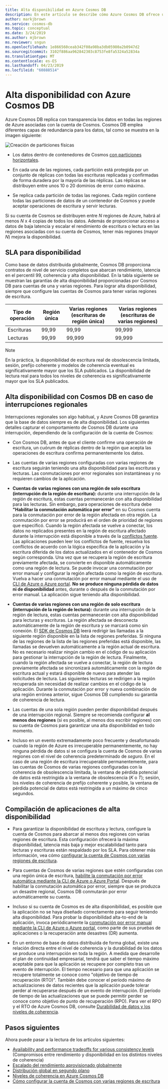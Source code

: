 ```yaml
---
title: Alta disponibilidad en Azure Cosmos DB
description: En este artículo se describe cómo Azure Cosmos DB ofrece una alta disponibilidad
author: markjbrown
ms.service: cosmos-db
ms.topic: conceptual
ms.date: 3/24/2019
ms.author: mjbrown
ms.reviewer: sngun
ms.openlocfilehash: 1e866560ceab342f08a98ba3db05980a2b0947d2
ms.sourcegitcommit: 3102f886aa962842303c8753fe8fa5324a52834a
ms.translationtype: MT
ms.contentlocale: es-ES
ms.lasthandoff: 04/23/2019
ms.locfileid: "60888514"
---
```

# <a name="high-availability-with-azure-cosmos-db"></a>Alta disponibilidad con Azure Cosmos DB

Azure Cosmos DB replica con transparencia los datos en todas las regiones de Azure asociadas con la cuenta de Cosmos. Cosmos DB emplea diferentes capas de redundancia para los datos, tal como se muestra en la imagen siguiente:

![Creación de particiones físicas](./media/high-availability/cosmosdb-data-redundancy.png)

- Los datos dentro de contenedores de Cosmos [con particiones horizontales](partitioning-overview.md).

- En cada una de las regiones, cada partición está protegida por un conjunto de réplicas con todas las escrituras replicadas y confirmadas de forma duradera por la mayoría de las réplicas. Las réplicas se distribuyen entre unos 10 o 20 dominios de error como máximo.

- Se replica cada partición de todas las regiones. Cada región contiene todas las particiones de datos de un contenedor de Cosmos y puede aceptar operaciones de escritura y servir lecturas.  

Si su cuenta de Cosmos se distribuyen entre *N* regiones de Azure, habrá al menos *N* x 4 copias de todos los datos. Además de proporcionar acceso a datos de baja latencia y escalar el rendimiento de escritura o lectura en las regiones asociadas con su cuenta de Cosmos, tener más regiones (mayor *N*) mejora la disponibilidad.  

## <a name="slas-for-availability"></a>SLA para disponibilidad

Como base de datos distribuida globalmente, Cosmos DB proporciona contratos de nivel de servicio completos que abarcan rendimiento, latencia en el percentil 99, coherencia y alta disponibilidad. En la tabla siguiente se muestran las garantías de alta disponibilidad proporcionadas por Cosmos DB para cuentas de una y varias regiones. Para lograr alta disponibilidad, siempre que configure las cuentas de Cosmos para tener varias regiones de escritura.

|Tipo de operación  | Región única |Varias regiones (escrituras de región única)|Varias regiones (escrituras de varias regiones) |
|---------|---------|---------|-------|
|Escrituras    | 99,99    |99,99   |99,999|
|Lecturas     | 99,99    |99,999  |99,999|

> [!NOTE]
> En la práctica, la disponibilidad de escritura real de obsolescencia limitada, sesión, prefijo coherente y modelos de coherencia eventual es significativamente mayor que los SLA publicados. La disponibilidad de lectura real para todos los niveles de coherencia es significativamente mayor que los SLA publicados.

## <a name="high-availability-with-cosmos-db-in-the-event-of-regional-outages"></a>Alta disponibilidad con Cosmos DB en caso de interrupciones regionales

Interrupciones regionales son algo habitual, y Azure Cosmos DB garantiza que la base de datos siempre es de alta disponibilidad. Los siguientes detalles capturar el comportamiento de Cosmos DB durante una interrupción, dependiendo de la configuración de la cuenta de Cosmos:

- Con Cosmos DB, antes de que el cliente confirme una operación de escritura, un cuórum de réplicas dentro de la región que acepta las operaciones de escritura confirma permanentemente los datos.

- Las cuentas de varias regiones configuradas con varias regiones de escritura seguirán teniendo una alta disponibilidad para las escrituras y lecturas. Las conmutaciones por error regionales son instantáneas y no requieren cambios de la aplicación.

- **Cuentas de varias regiones con una región de solo escritura (interrupción de la región de escritura):** durante una interrupción de la región de escritura, estas cuentas permanecerán con alta disponibilidad para las lecturas. Sin embargo, para operaciones de escritura debe **"Habilitar la conmutación automática por error"** en su Cosmos cuenta para la conmutación por error de la región afectada en otra región. La conmutación por error se producirá en el orden de prioridad de regiones que especificó. Cuando la región afectada se vuelve a conectar, los datos no replicados presentes en la región de escritura afectado durante la interrupción está disponible a través de la [conflictos fuente](how-to-manage-conflicts.md#read-from-conflict-feed). Las aplicaciones pueden leer los conflictos de fuente, resuelva los conflictos de acuerdo con la lógica específica de la aplicación y la escritura diferida de los datos actualizados en el contenedor de Cosmos según corresponda. Una vez que se recupera la región de escritura previamente afectada, se convierte en disponible automáticamente como una región de lectura. Se puede invocar una conmutación por error manual y configurar la región afectada como la región de escritura. Vuelva a hacer una conmutación por error manual mediante el uso de [CLI de Azure o Azure portal](how-to-manage-database-account.md#manual-failover). **No se produce ninguna pérdida de datos ni de disponibilidad** antes, durante o después de la conmutación por error manual. La aplicación sigue teniendo alta disponibilidad. 

- **Cuentas de varias regiones con una región de solo escritura (interrupción de la región de lectura):** durante una interrupción de la región de lectura, estas cuentas permanecerán con alta disponibilidad para lecturas y escrituras. La región afectada se desconecta automáticamente de la región de escritura y se marcará como sin conexión. El [SDK de Cosmos DB](sql-api-sdk-dotnet.md) leerá redirigir las llamadas a la siguiente región disponible en la lista de regiones preferidas. Si ninguna de las regiones de la lista de las regiones preferidas está disponible, las llamadas se devuelven automáticamente a la región actual de escritura. No es necesario realizar ningún cambio en el código de su aplicación para gestionar la interrupción de la región de lectura. Finalmente, cuando la región afectada se vuelve a conectar, la región de lectura previamente afectada se sincronizará automáticamente con la región de escritura actual y estará disponible de nuevo para atender las solicitudes de lectura. Las siguientes lecturas se redirigen a la región recuperada sin necesidad de realizar cambios en el código de la aplicación. Durante la conmutación por error y nueva combinación de una región errónea anterior, sigue Cosmos DB cumpliendo su garantía de coherencia de lectura.

- Las cuentas de una sola región pueden perder disponibilidad después de una interrupción regional. Siempre se recomienda configurar **al menos dos regiones** (si es posible, al menos dos escribir regiones) con su cuenta de Cosmos para garantizar una alta disponibilidad en todo momento.

- Incluso en un evento extremadamente poco frecuente y desafortunado cuando la región de Azure es irrecuperable permanentemente, no hay ninguna pérdida de datos si se configura la cuenta de Cosmos de varias regiones con el nivel de coherencia predeterminado de *seguro*. En el caso de una región de escritura irrecuperable permanentemente, para las cuentas de Cosmos de varias regiones configuradas con la coherencia de obsolescencia limitada, la ventana de pérdida potencial de datos está restringida a la ventana de obsolescencia (*K* o *T*); sesión, los niveles de coherencia de prefijo coherente y posible, la ventana de pérdida potencial de datos está restringida a un máximo de cinco segundos.

## <a name="building-highly-available-applications"></a>Compilación de aplicaciones de alta disponibilidad

- Para garantizar la disponibilidad de escritura y lectura, configure la cuenta de Cosmos para abarcar al menos dos regiones con varias regiones de escritura. Esta configuración ofrecerá la máxima disponibilidad, latencia más baja y mejor escalabilidad tanto para lecturas y escrituras están respaldado por los SLA. Para obtener más información, vea cómo [configurar la cuenta de Cosmos con varias regiones de escritura](tutorial-global-distribution-sql-api.md).

- Para cuentas de Cosmos de varias regiones que estén configuradas con una región única de escritura, [habilite la conmutación por error automática mediante la CLI de Azure o Azure Portal](how-to-manage-database-account.md#automatic-failover). Después de habilitar la conmutación automática por error, siempre que se produzca un desastre regional, Cosmos DB conmutarán por error automáticamente su cuenta.  

- Incluso si su cuenta de Cosmos es de alta disponibilidad, es posible que la aplicación no se haya diseñado correctamente para seguir teniendo alta disponibilidad. Para probar la disponibilidad alta-to-end de la aplicación, invoca periódicamente la [conmutación por error manual mediante la CLI de Azure o Azure portal](how-to-manage-database-account.md#manual-failover), como parte de sus pruebas de aplicaciones o la recuperación ante desastres (DR) aumenta.

- En un entorno de base de datos distribuida de forma global, existe una relación directa entre el nivel de coherencia y la durabilidad de los datos se produce una interrupción en toda la región. A medida que desarrolle el plan de continuidad empresarial, tendrá que saber el tiempo máximo aceptable para que la aplicación se recupere por completo tras un evento de interrupción. El tiempo necesario para que una aplicación se recupere totalmente se conoce como "objetivo de tiempo de recuperación (RTO)". También debe conocer el período máximo de actualizaciones de datos recientes que la aplicación puede tolerar perder al recuperarse después de un evento de interrupción. El período de tiempo de las actualizaciones que se puede permitir perder se conoce como objetivo de punto de recuperación (RPO). Para ver el RPO y el RTO de Azure Cosmos DB, consulte [Durabilidad de datos y los niveles de coherencia](consistency-levels-tradeoffs.md#rto).

## <a name="next-steps"></a>Pasos siguientes

Ahora puede pasar a la lectura de los artículos siguientes:

* [Availability and performance tradeoffs for various consistency levels](consistency-levels-tradeoffs.md) (Compromisos entre rendimiento y disponibilidad en los distintos niveles de coherencia)
* [Escalado del rendimiento aprovisionado globalmente](scaling-throughput.md)
* [Distribución global en segundo plano](global-dist-under-the-hood.md)
* [Niveles de coherencia en Azure Cosmos DB](consistency-levels.md)
* [Cómo configurar la cuenta de Cosmos con varias regiones de escritura](how-to-multi-master.md)

